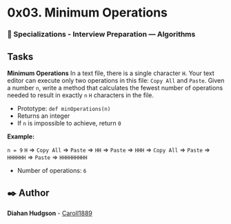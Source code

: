 # 0x03. Minimum Operations
### :open_file_folder: Specializations - Interview Preparation ― Algorithms

## Tasks

**Minimum Operations**
In a text file, there is a single character `H`. Your text editor can execute only two operations in this file: `Copy All` and `Paste`. Given a number `n`, write a method that calculates the fewest number of operations needed to result in exactly `n` `H` characters in the file.

* Prototype: `def minOperations(n)`
* Returns an integer
* If `n` is impossible to achieve, return `0` 

**Example:**

`n = 9`
`H` => `Copy All` => `Paste` => `HH` => `Paste` => `HHH` => `Copy All` => `Paste` => `HHHHHH` => `Paste` => `HHHHHHHHH`
* Number of operations: `6`

## :black_nib: Author 
**Diahan Hudgson**  -  [Caroll1889](https://github.com/Caroll1889)
